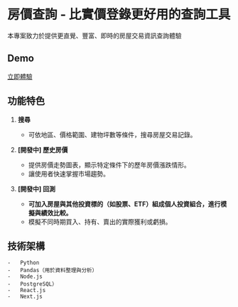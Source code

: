 # 房價查詢 - 比實價登錄更好用的查詢工具

本專案致力於提供更直覺、豐富、即時的房屋交易資訊查詢體驗

## Demo

[立即體驗](https://housepricebacktest.onrender.com/)

## 功能特色

1. **搜尋**

    - 可依地區、價格範圍、建物坪數等條件，搜尋房屋交易記錄。

2. **[開發中] 歷史房價**

    - 提供房價走勢圖表，顯示特定條件下的歷年房價漲跌情形。
    - 讓使用者快速掌握市場趨勢。

3. **[開發中] 回測**
    - **可加入房屋與其他投資標的（如股票、ETF）組成個人投資組合，進行模擬與績效比較。**
    - 模擬不同時期買入、持有、賣出的實際獲利或虧損。

## 技術架構

    -   Python
    -   Pandas（用於資料整理與分析）
    -   Node.js
    -   PostgreSQL）
    -   React.js
    -   Next.js
